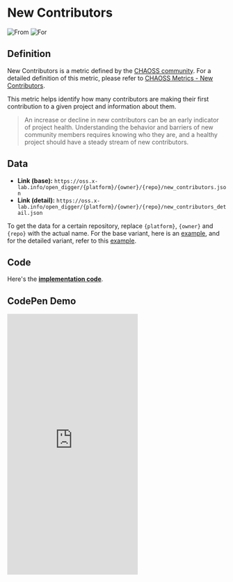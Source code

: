 # New Contributors

![From](https://img.shields.io/badge/From-CHAOSS-blue) ![For](https://img.shields.io/badge/For-Repo-blue)

## Definition

New Contributors is a metric defined by the [CHAOSS community](https://chaoss.community). For a detailed definition of this metric, please refer to [CHAOSS Metrics - New Contributors](https://chaoss.community/kb/metric-new-contributors/).

This metric helps identify how many contributors are making their first contribution to a given project and information about them. 

> An increase or decline in new contributors can be an early indicator of project health. Understanding the behavior and barriers of new community members requires knowing who they are, and a healthy project should have a steady stream of new contributors.


## Data

- **Link (base):** `https://oss.x-lab.info/open_digger/{platform}/{owner}/{repo}/new_contributors.json`
- **Link (detail):** `https://oss.x-lab.info/open_digger/{platform}/{owner}/{repo}/new_contributors_detail.json`


To get the data for a certain repository, replace `{platform}`, `{owner}` and `{repo}` with the actual name. For the base variant, here is an [example](https://oss.x-lab.info/open_digger/github/X-lab2017/open-digger/new_contributors.json), and for the detailed variant, refer to this [example](https://oss.x-lab.info/open_digger/github/X-lab2017/open-digger/new_contributors_detail.json).

## Code

Here's the [**implementation code**](https://github.com/X-lab2017/open-digger/blob/master/src/metrics/chaoss.ts#L862).


## CodePen Demo

<iframe height="600" scrolling="no" title="OpenDigger - [CHAOSS] Developer Status" src="https://codepen.io/frank-zsy/embed/RwBmpYZ?default-tab=js%2Cresult&editable=true" frameborder="no" loading="lazy" allowtransparency="true" allowfullscreen="true">
  See the Pen <a href="https://codepen.io/frank-zsy/pen/RwBmpYZ">
  OpenDigger - [CHAOSS] Developer Status</a> by Frank Zhao (<a href="https://codepen.io/frank-zsy">@frank-zsy</a>)
  on <a href="https://codepen.io">CodePen</a>.
</iframe>
